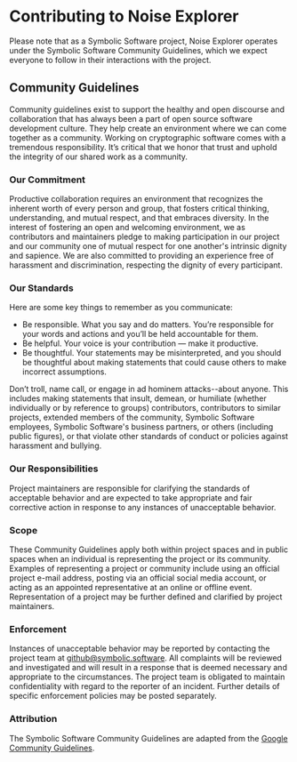# Contributing to Noise Explorer
Please note that as a Symbolic Software project, Noise Explorer operates under the Symbolic Software Community Guidelines, which we expect everyone to follow in their interactions with the project.

## Community Guidelines
Community guidelines exist to support the healthy and open discourse and collaboration that has always been a part of open source software development culture. They help create an environment where we can come together as a community. Working on cryptographic software comes with a tremendous responsibility. It’s critical that we honor that trust and uphold the integrity of our shared work as a community.

### Our Commitment
Productive collaboration requires an environment that recognizes the inherent worth of every person and group, that fosters critical thinking, understanding, and mutual respect, and that embraces diversity. In the interest of fostering an open and welcoming environment, we as contributors and maintainers pledge to making participation in our project and our community one of mutual respect for one another's intrinsic dignity and sapience. We are also committed to providing an experience free of harassment and discrimination, respecting the dignity of every participant.

### Our Standards
Here are some key things to remember as you communicate:

* Be responsible. What you say and do matters. You’re responsible for your words and actions and you’ll be held accountable for them.
* Be helpful. Your voice is your contribution — make it productive.
* Be thoughtful. Your statements may be misinterpreted, and you should be thoughtful about making statements that could cause others to make incorrect assumptions.

Don’t troll, name call, or engage in ad hominem attacks--about anyone. This includes making statements that insult, demean, or humiliate (whether individually or by reference to groups) contributors, contributors to similar projects, extended members of the community, Symbolic Software employees, Symbolic Software's business partners, or others (including public figures), or that violate other standards of conduct or policies against harassment and bullying.

### Our Responsibilities
Project maintainers are responsible for clarifying the standards of acceptable behavior and are expected to take appropriate and fair corrective action in response to any instances of unacceptable behavior.

### Scope
These Community Guidelines apply both within project spaces and in public spaces when an individual is representing the project or its community. Examples of representing a project or community include using an official project e-mail address, posting via an official social media account, or acting as an appointed representative at an online or offline event. Representation of a project may be further defined and clarified by project maintainers.

### Enforcement
Instances of unacceptable behavior may be reported by contacting the project team at github@symbolic.software. All complaints will be reviewed and investigated and will result in a response that is deemed necessary and appropriate to the circumstances. The project team is obligated to maintain confidentiality with regard to the reporter of an incident. Further details of specific enforcement policies may be posted separately.

### Attribution
The Symbolic Software Community Guidelines are adapted from the [Google Community Guidelines](https://about.google/intl/en_us/community-guidelines/).
